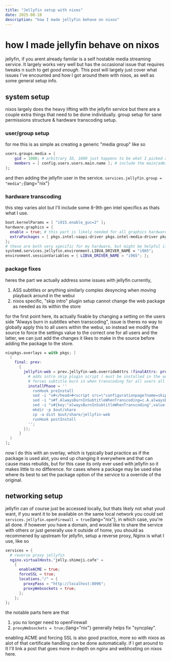 ```yaml
---
title: "Jellyfin setup with nixos"
date: 2025-08-10
description: "how I made jellyfin behave on nixos"
---
```


# how I made jellyfin behave on nixos
jellyfin, if you arent already familar is a self hostable media streaming service.
It largely works very well but has the occasional issue that requires tweaks n such to get *good enough*.
This post will largely just cover what issues I've encounted and how I got around them with nixos, as well as some general setup info.

## system setup
nixos largely does the heavy lifting with the jellyfin service but there are a couple extra things that need to be done individually. group setup for sane permissions structure & hardware transcoding setup.
### user/group setup
for me this is as simple as creating a generic "media group" like so
```nix
users.groups.media = {
    gid = 1000; # arbitrary ID, 1000 just happens to be what I picked at the time
    members = [ config.users.users.main.name ]; # include the main/admin user of the system
};
```
and then adding the jellyfin user in the service.
`services.jellyfin.group = "media";`{lang="nix"}
### hardware transcoding
this step varies alot but I'll include some 8-9th gen intel specifics as thats what I use.
```nix
boot.kernelParams = [ "i915.enable_guc=2" ];
hardware.graphics = {
  enable = true; # this part is likely needed for all graphics hardware
  extraPackages = [ pkgs.intel-vaapi-driver pkgs.intel-media-driver pkgs. intel-compute-runtime-legacy1 ]; # this stuff is specific to my hardware, google yours for if something similar is needed.
};
# these are both very specific for my hardware, but might be helpful if you also have an older GPU (once you change the value of course)
systemd.services.jellyfin.environment.LIBVA_DRIVER_NAME = "i965";
environment.sessionVariables = { LIBVA_DRIVER_NAME = "i965"; };
```

### package fixes
heres the part we actually address some issues with jellyfin currently,

1. ASS subtitles or anything similarly complex desyncing when moving playback around in the webui
2. nixos specific, "skip intro" plugin setup cannot change the web package as needed as its within the store

for the first point here, its actually fixable by changing a setting on the users side "Always burn in subtitles when transcoding", issue is theres no way to globally apply this to all users within the webui, so instead we modify the source to force the settings value to the correct one for all users
and the latter, we can just add the changes it likes to make in the source before adding the package to the store.
```nix
nixpkgs.overlays = with pkgs; [
  (
    final: prev:
      {
        jellyfin-web = prev.jellyfin-web.overrideAttrs (finalAttrs: previousAttrs: {
          # adds intro skip plugin script ( must be installed in the admin dashboard )
          # forces subtitle burn in when transcoding for all users all clients always
          installPhase = ''
            runHook preInstall
            sed -i "s#</head>#<script src=\"configurationpage?name=skip-intro-button.js\"></script></head>#" dist/index.html
            sed -i "s#f.AlwaysBurnInSubtitleWhenTranscoding=c.A.alwaysBurnInSubtitleWhenTranscoding()#f.AlwaysBurnInSubtitleWhenTranscoding=true#" dist/main.jellyfin.bundle.js
            sed -i "s#{key:"alwaysBurnInSubtitleWhenTranscoding",value:function(e){return void 0!==e?this.set("alwaysBurnInSubtitleWhenTranscoding",e.toString()):(0,o.G4)(this.get("alwaysBurnInSubtitleWhenTranscoding"),!1)}}#{key:"alwaysBurnInSubtitleWhenTranscoding",value:function(e){return true}}#" dist/main.jellyfin.bundle.js
            mkdir -p $out/share
            cp -a dist $out/share/jellyfin-web
            runHook postInstall
          '';
        });
      }
  )
];
```
now I do this with an overlay, which is typically bad practice as if the package is used alot, you end up changing it everywhere and that can cause mass rebuilds, but for this case its only ever used with jellyfin so it makes little to no difference.
for cases where a package may be used else where its best to set the package option of the service to a override of the original.
## networking setup
jellyfin can of course just be accessed locally, but thats likely not what youd want, if you want it to be available on the same local network you could set `services.jellyfin.openFirewall = true`{lang="nix"}, in which case, you're all done.
if however you have a domain, and would like to share the service with others or just generally use it outside of home, you should as recommened by upstream for jellyfin, setup a reverse proxy, Nginx is what I use, like so
```nix
services = {
  # reverse proxy jellyfin
  nginx.virtualHosts."jelly.shimeji.cafe" =
    {
      enableACME = true;
      forceSSL = true;
      locations."/" = {
        proxyPass = "http://localhost:8096";
        proxyWebsockets = true;
      };
    };
};
```
the notable parts here are that
1. you no longer need to openFirewall
2. `proxyWebsockets = true;`{lang="nix"} generally helps fix "syncplay".

enabling ACME and forcing SSL is also good practice, more so with nixos as alot of that certificate handling can be done automatically. if I get around to It I'll link a post that goes more in-depth on nginx and webhosting on nixos here.